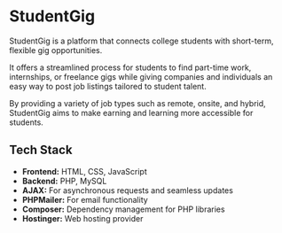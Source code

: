 # StudentGig
StudentGig is a platform that connects college students with short-term, flexible gig opportunities.  

It offers a streamlined process for students to find part-time work, internships, or freelance gigs while giving companies and individuals an easy way to post job listings tailored to student talent.

By providing a variety of job types such as remote, onsite, and hybrid, StudentGig aims to make earning and learning more accessible for students.

## Tech Stack
- **Frontend:** HTML, CSS, JavaScript
- **Backend:** PHP, MySQL
- **AJAX:** For asynchronous requests and seamless updates
- **PHPMailer:** For email functionality
- **Composer:** Dependency management for PHP libraries
- **Hostinger:** Web hosting provider
